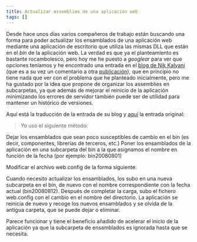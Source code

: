 ```yaml
---
title: Actualizar assemblies de una aplicación web
tags: []
---
```

Desde hace unos días varios compañeros de trabajo están buscando una forma para poder actualizar los ensamblados de una aplicación web mediante una aplicación de escritorio que utiliza las mismas DLL que están en el _bin_ de la aplicación web. La verdad es que ya el planteamiento es bastante rocambolesco, pero hoy me he puesto a _googlear_ para ver que opciones teníamos y he encontrado una entrada en el [blog de Nik Kalyani](http://www.techbubble.net/) (que es a su vez un comentario a otra [publicación](http://west-wind.com/Weblog/posts/449761.aspx)), que en principio no tiene nada que ver con el problema que he planteado inicialmente, pero me ha gustado por la idea que propone de organizar los assemblies en subcarpetas, ya que además de mejorar el reinicio de la aplicación minimizando los errores de servidor también puede ser de utilidad para mantener un histórico de versiones.

Aquí está la traducción de la entrada de su blog y [aquí](http://www.techbubble.net/2008/08/13/Updating+ASPNET+Assemblies.aspx) la entrada original:

> Yo uso el siguiente método:

Dejar los ensamblados que sean poco susceptibles de cambio en el bin (es decir, componentes, librerías de terceros, etc.) Poner los ensamblados de la aplicación en una subcarpeta del bin a la que asignamos el nombre en función de la fecha (por ejemplo: bin20080801)

Modificar el archivo web.config de la forma siguiente:

<runtime> <assemblybinding xmlns=”urn:schemas-microsoft-com:asm.v1”> <probing privatepath=”bin;bin20080801;”></probing> </assemblybinding> </runtime>

Cuando necesito actualizar los ensamblados, los subo en una nueva subcarpeta en el bin, de nuevo con el nombre correspondiente con la fecha actual (bin20080812). Después de completar la carga, subo el fichero web.config con el cambio en el nombre del directorio. La aplicación se reinicia de nuevo y recoge los nuevos ensamblados y se olvida de la antigua carpeta, que se puede dejar o eliminar.

Parece funcionar y tiene el beneficio añadido de acelerar el inicio de la aplicación ya que la subcarpeta de ensamblados es ignorada hasta que se necesita.


